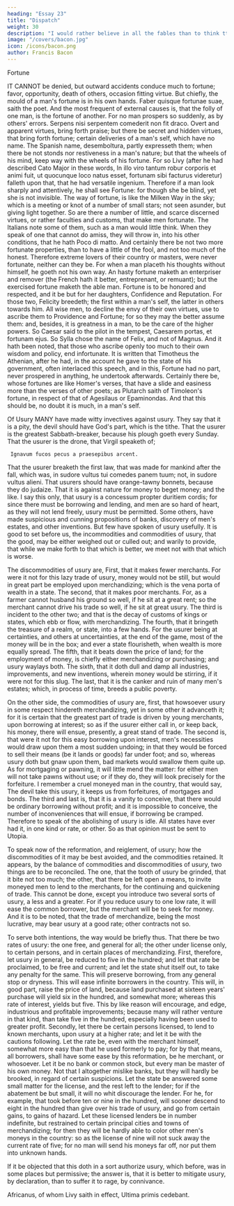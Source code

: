```yaml
---
heading: "Essay 23"
title: "Dispatch"
weight: 30
description: "I would rather believe in all the fables than to think tthat this universal frame is without a mind"
image: "/covers/bacon.jpg"
icon: /icons/bacon.png
author: Francis Bacon
---
```



Fortune

IT CANNOT be denied, but outward accidents conduce much to fortune; favor, opportunity, death of others, occasion fitting virtue. But chiefly, the mould of a man's fortune is in his own hands. Faber quisque fortunae suae, saith the poet. And the most frequent of external causes is, that the folly of one man, is the fortune of another. For no man prospers so suddenly, as by others' errors. Serpens nisi serpentem comederit non fit draco. Overt and apparent virtues, bring forth praise; but there be secret and hidden virtues, that bring forth fortune; certain deliveries of a man's self, which have no name. The Spanish name, desemboltura, partly expresseth them; when there be not stonds nor restiveness in a man's nature; but that the wheels of his mind, keep way with the wheels of his fortune. For so Livy (after he had described Cato Major in these words, In illo viro tantum robur corporis et animi fuit, ut quocunque loco natus esset, fortunam sibi facturus videretur) falleth upon that, that he had versatile ingenium. Therefore if a man look sharply and attentively, he shall see Fortune: for though she be blind, yet she is not invisible. The way of fortune, is like the Milken Way in the sky; which is a meeting or knot of a number of small stars; not seen asunder, but giving light together. So are there a number of little, and scarce discerned virtues, or rather faculties and customs, that make men fortunate. The Italians note some of them, such as a man would little think. When they speak of one that cannot do amiss, they will throw in, into his other conditions, that he hath Poco di matto. And certainly there be not two more fortunate properties, than to have a little of the fool, and not too much of the honest. Therefore extreme lovers of their country or masters, were never fortunate, neither can they be. For when a man placeth his thoughts without himself, he goeth not his own way. An hasty fortune maketh an enterpriser and remover (the French hath it better, entreprenant, or remuant); but the exercised fortune maketh the able man. Fortune is to be honored and respected, and it be but for her daughters, Confidence and Reputation. For those two, Felicity breedeth; the first within a man's self, the latter in others towards him. All wise men, to decline the envy of their own virtues, use to ascribe them to Providence and Fortune; for so they may the better assume them: and, besides, it is greatness in a man, to be the care of the higher powers. So Caesar said to the pilot in the tempest, Caesarem portas, et fortunam ejus. So Sylla chose the name of Felix, and not of Magnus. And it hath been noted, that those who ascribe openly too much to their own wisdom and policy, end infortunate. It is written that Timotheus the Athenian, after he had, in the account he gave to the state of his government, often interlaced this speech, and in this, Fortune had no part, never prospered in anything, he undertook afterwards. Certainly there be, whose fortunes are like Homer's verses, that have a slide and easiness more than the verses of other poets; as Plutarch saith of Timoleon's fortune, in respect of that of Agesilaus or Epaminondas. And that this should be, no doubt it is much, in a man's self.





Of Usury
MANY have made witty invectives against usury. They say that it is a pity, the devil should have God's part, which is the tithe. That the usurer is the greatest Sabbath-breaker, because his plough goeth every Sunday. That the usurer is the drone, that Virgil speaketh of;

     Ignavum fucos pecus a praesepibus arcent.
That the usurer breaketh the first law, that was made for mankind after the fall, which was, in sudore vultus tui comedes panem tuum; not, in sudore vultus alieni. That usurers should have orange-tawny bonnets, because they do judaize. That it is against nature for money to beget money; and the like. I say this only, that usury is a concessum propter duritiem cordis; for since there must be borrowing and lending, and men are so hard of heart, as they will not lend freely, usury must be permitted. Some others, have made suspicious and cunning propositions of banks, discovery of men's estates, and other inventions. But few have spoken of usury usefully. It is good to set before us, the incommodities and commodities of usury, that the good, may be either weighed out or culled out; and warily to provide, that while we make forth to that which is better, we meet not with that which is worse.

The discommodities of usury are, First, that it makes fewer merchants. For were it not for this lazy trade of usury, money would not be still, but would in great part be employed upon merchandizing; which is the vena porta of wealth in a state. The second, that it makes poor merchants. For, as a farmer cannot husband his ground so well, if he sit at a great rent; so the merchant cannot drive his trade so well, if he sit at great usury. The third is incident to the other two; and that is the decay of customs of kings or states, which ebb or flow, with merchandizing. The fourth, that it bringeth the treasure of a realm, or state, into a few hands. For the usurer being at certainties, and others at uncertainties, at the end of the game, most of the money will be in the box; and ever a state flourisheth, when wealth is more equally spread. The fifth, that it beats down the price of land; for the employment of money, is chiefly either merchandizing or purchasing; and usury waylays both. The sixth, that it doth dull and damp all industries, improvements, and new inventions, wherein money would be stirring, if it were not for this slug. The last, that it is the canker and ruin of many men's estates; which, in process of time, breeds a public poverty.

On the other side, the commodities of usury are, first, that howsoever usury in some respect hindereth merchandizing, yet in some other it advanceth it; for it is certain that the greatest part of trade is driven by young merchants, upon borrowing at interest; so as if the usurer either call in, or keep back, his money, there will ensue, presently, a great stand of trade. The second is, that were it not for this easy borrowing upon interest, men's necessities would draw upon them a most sudden undoing; in that they would be forced to sell their means (be it lands or goods) far under foot; and so, whereas usury doth but gnaw upon them, bad markets would swallow them quite up. As for mortgaging or pawning, it will little mend the matter: for either men will not take pawns without use; or if they do, they will look precisely for the forfeiture. I remember a cruel moneyed man in the country, that would say, The devil take this usury, it keeps us from forfeitures, of mortgages and bonds. The third and last is, that it is a vanity to conceive, that there would be ordinary borrowing without profit; and it is impossible to conceive, the number of inconveniences that will ensue, if borrowing be cramped. Therefore to speak of the abolishing of usury is idle. All states have ever had it, in one kind or rate, or other. So as that opinion must be sent to Utopia.

To speak now of the reformation, and reiglement, of usury; how the discommodities of it may be best avoided, and the commodities retained. It appears, by the balance of commodities and discommodities of usury, two things are to be reconciled. The one, that the tooth of usury be grinded, that it bite not too much; the other, that there be left open a means, to invite moneyed men to lend to the merchants, for the continuing and quickening of trade. This cannot be done, except you introduce two several sorts of usury, a less and a greater. For if you reduce usury to one low rate, it will ease the common borrower, but the merchant will be to seek for money. And it is to be noted, that the trade of merchandize, being the most lucrative, may bear usury at a good rate; other contracts not so.

To serve both intentions, the way would be briefly thus. That there be two rates of usury: the one free, and general for all; the other under license only, to certain persons, and in certain places of merchandizing. First, therefore, let usury in general, be reduced to five in the hundred; and let that rate be proclaimed, to be free and current; and let the state shut itself out, to take any penalty for the same. This will preserve borrowing, from any general stop or dryness. This will ease infinite borrowers in the country. This will, in good part, raise the price of land, because land purchased at sixteen years' purchase will yield six in the hundred, and somewhat more; whereas this rate of interest, yields but five. This by like reason will encourage, and edge, industrious and profitable improvements; because many will rather venture in that kind, than take five in the hundred, especially having been used to greater profit. Secondly, let there be certain persons licensed, to lend to known merchants, upon usury at a higher rate; and let it be with the cautions following. Let the rate be, even with the merchant himself, somewhat more easy than that he used formerly to pay; for by that means, all borrowers, shall have some ease by this reformation, be he merchant, or whosoever. Let it be no bank or common stock, but every man be master of his own money. Not that I altogether mislike banks, but they will hardly be brooked, in regard of certain suspicions. Let the state be answered some small matter for the license, and the rest left to the lender; for if the abatement be but small, it will no whit discourage the lender. For he, for example, that took before ten or nine in the hundred, will sooner descend to eight in the hundred than give over his trade of usury, and go from certain gains, to gains of hazard. Let these licensed lenders be in number indefinite, but restrained to certain principal cities and towns of merchandizing; for then they will be hardly able to color other men's moneys in the country: so as the license of nine will not suck away the current rate of five; for no man will send his moneys far off, nor put them into unknown hands.

If it be objected that this doth in a sort authorize usury, which before, was in some places but permissive; the answer is, that it is better to mitigate usury, by declaration, than to suffer it to rage, by connivance.

Africanus, of whom Livy saith in effect, Ultima primis cedebant.
